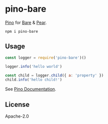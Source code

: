 # pino-bare

[Pino]([https://getpino.io/](https://github.com/pinojs/pino)) for [Bare](https://github.com/holepunchto/bare) & [Pear](https://docs.pears.com).

```
npm i pino-bare
```

## Usage

```js
const logger = require('pino-bare')()

logger.info('hello world')

const child = logger.child({ a: 'property' })
child.info('hello child!')
```

See [Pino Documentation](https://getpino.io/).

## License

Apache-2.0
